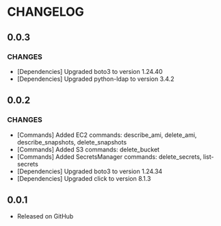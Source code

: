# CHANGELOG

0.0.3
-----
### CHANGES
- [Dependencies] Upgraded boto3 to version 1.24.40
- [Dependencies] Upgraded python-ldap to version 3.4.2

0.0.2
-----
### CHANGES
- [Commands] Added EC2 commands: describe_ami, delete_ami, describe_snapshots, delete_snapshots
- [Commands] Added S3 commands: delete_bucket
- [Commands] Added SecretsManager commands: delete_secrets, list-secrets
- [Dependencies] Upgraded boto3 to version 1.24.34
- [Dependencies] Upgraded click to version 8.1.3

0.0.1
-----

- Released on GitHub
